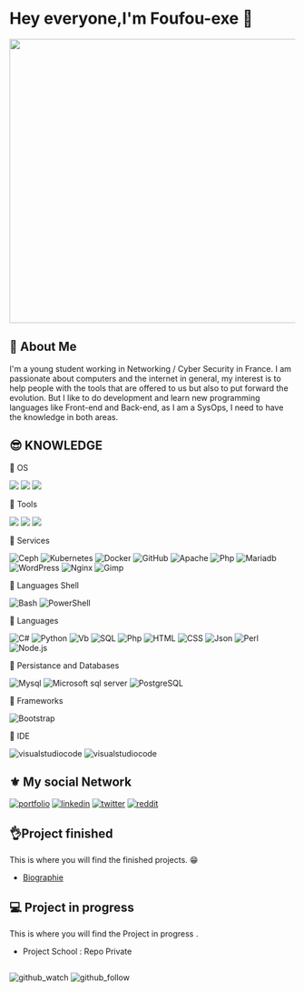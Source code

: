 # Hey everyone,I'm Foufou-exe 👋
<div align="center">
 <image src="https://raw.githubusercontent.com/Foufou-exe/Foufou-exe/main/asset/image/Content.gif" width=800px height=500px>
</div>

## 👀 About Me

I'm a young student working in Networking / Cyber Security in France. I am passionate about computers and the internet in general, my interest is to help people with the tools that are offered to us but also to put forward the evolution.
But I like to do development and learn new programming languages like Front-end and Back-end, as I am a SysOps, I need to have the knowledge in both areas. 


## 😎 KNOWLEDGE

🔰 OS

![](https://img.shields.io/static/v1?label=%20&message=Linux&color=000000&style=for-the-badge&logoColor=FDFEFE&logo=linux)   ![](https://img.shields.io/static/v1?label=%20&message=Windows&color=1354EA&style=for-the-badge&logoColor=FDFEFE&logo=microsoft)   ![](https://img.shields.io/static/v1?label=%20&message=Mac%20OS&color=black&style=for-the-badge&logoColor=FDFEFE&logo=apple)

🔰 Tools

![](https://img.shields.io/static/v1?label=%20&message=Wireshark&color=blue&style=for-the-badge&logoColor=FDFEFE&logo=wireshark)
![](https://img.shields.io/static/v1?label=%20&message=Cisco%20Packet%20Tracer&color=green&style=for-the-badge&logoColor=FDFEFE&logo=cisco)
![](https://img.shields.io/static/v1?label=%20&message=Filezilla&color=red&style=for-the-badge&logoColor=FDFEFE&logo=filezilla)


🔰 Services

![Ceph](https://img.shields.io/static/v1?label=%20&message=Ceph&color=red&style=for-the-badge&logoColor=FDFEFE&logo=ceph)
![Kubernetes](https://img.shields.io/static/v1?label=%20&message=Kubernetes&color=1354EA&style=for-the-badge&logoColor=FDFEFE&logo=kubernetes)
![Docker](https://img.shields.io/static/v1?label=%20&message=Docker&color=blue&style=for-the-badge&logoColor=FDFEFE&logo=docker)
![GitHub](https://img.shields.io/static/v1?label=%20&message=GitHub&color=black&style=for-the-badge&logoColor=FDFEFE&logo=github)
![Apache](https://img.shields.io/static/v1?label=%20&message=Apache&color=red&style=for-the-badge&logoColor=FDFEFE&logo=apache)
![Php](https://img.shields.io/static/v1?label=%20&message=Php&color=1354EA&style=for-the-badge&logoColor=FDFEFE&logo=php)
![Mariadb](https://img.shields.io/static/v1?label=%20&message=Mariadb&color=BA3B07&style=for-the-badge&logoColor=FDFEFE&logo=mariadb)
![WordPress](https://img.shields.io/static/v1?label=%20&message=wordpress&color=566573&style=for-the-badge&logoColor=FDFEFE&logo=wordpress)
![Nginx](https://img.shields.io/static/v1?label=%20&message=nginx&color=27AE60&style=for-the-badge&logoColor=FDFEFE&logo=nginx)
![Gimp](https://img.shields.io/static/v1?label=%20&message=gimp&color=5C5543&style=for-the-badge&logoColor=FDFEFE&logo=gimp)
![]()
![]()
![]()
![]()
![]()

🔰 Languages Shell

![Bash](https://img.shields.io/static/v1?label=%20&message=Bash&color=93918F&style=for-the-badge&logoColor=FDFEFE&logo=gnubash)
![PowerShell](https://img.shields.io/static/v1?label=%20&message=PowerShell&color=26ADF6&style=for-the-badge&logoColor=FDFEFE&logo=powershell)

🔰 Languages

![C#](https://img.shields.io/static/v1?label=%20&message=Csharp&color=AC29FC&style=for-the-badge&logoColor=FDFEFE&logo=csharp)
![Python](https://img.shields.io/static/v1?label=%20&message=python&color=yellow&style=for-the-badge&logoColor=FDFEFE&logo=python)
![Vb](https://img.shields.io/static/v1?label=%20&message=Visual%20Basic&color=1851DF&style=for-the-badge&logoColor=FDFEFE&logo=visualstudio)
![SQL](https://img.shields.io/static/v1?label=%20&message=SQL&color=A45916&style=for-the-badge&logoColor=FDFEFE&logo=sqlite)
![Php](https://img.shields.io/static/v1?label=%20&message=Php&color=1354EA&style=for-the-badge&logoColor=FDFEFE&logo=php)
![HTML](https://img.shields.io/static/v1?label=%20&message=HTML&color=E34F26&style=for-the-badge&logoColor=FDFEFE&logo=html5)
![CSS](https://img.shields.io/static/v1?label=%20&message=CSS&color=1572B6&style=for-the-badge&logoColor=FDFEFE&logo=css3)
![Json](https://img.shields.io/static/v1?label=%20&message=Javascript&color=F7DF1E&style=for-the-badge&logoColor=FDFEFE&logo=javascript)
![Perl](https://img.shields.io/static/v1?label=%20&message=Perl&color=39457E&style=for-the-badge&logoColor=FDFEFE&logo=perl)
![Node.js](https://img.shields.io/static/v1?label=%20&message=Node.JS&color=339933&style=for-the-badge&logoColor=FDFEFE&logo=nodedotjs)


🔰 Persistance and Databases

![Mysql](https://img.shields.io/static/v1?label=%20&message=Mysql&color=4479A1&style=for-the-badge&logoColor=FDFEFE&logo=mysql)
![Microsoft sql server](https://img.shields.io/static/v1?label=%20&message=Microsoft%20SQL%20Server&color=CC2927&style=for-the-badge&logoColor=FDFEFE&logo=microsoftsqlserver)
![PostgreSQL](https://img.shields.io/static/v1?label=%20&message=PostgreSQL&color=4169E1&style=for-the-badge&logoColor=FDFEFE&logo=postGresql)

🔰 Frameworks

![Bootstrap](https://img.shields.io/static/v1?label=%20&message=Bootstrap&color=7952B3&style=for-the-badge&logoColor=FDFEFE&logo=bootstrap)


🔰 IDE

![visualstudiocode](https://img.shields.io/static/v1?label=%20&message=Visual%20Studio%20Code&color=1851DF&style=for-the-badge&logoColor=FDFEFE&logo=visualstudio)
![visualstudiocode](https://img.shields.io/static/v1?label=%20&message=Visual%20Studio&color=8519D6&style=for-the-badge&logoColor=FDFEFE&logo=visualstudio)
## ⚜️ My social Network
[![portfolio](https://img.shields.io/static/v1?label=%20&message=My%20PortFolio&color=black&style=for-the-badge&logoColor=FDFEFE&logo=azuredevops)](http://ent.btssio.net/thibaut.maurras) 
[![linkedin](https://img.shields.io/badge/linkedin-0A66C2?style=for-the-badge&logo=linkedin&logoColor=white)](https://www.linkedin.com/in/thibaut-maurras/) 
[![twitter](https://img.shields.io/badge/twitter-1DA1F2?style=for-the-badge&logo=twitter&logoColor=white)](https://twitter.com/MaurrasT)
[![reddit](https://img.shields.io/static/v1?label=%20&message=Reddit&color=FF4500&style=for-the-badge&logoColor=FDFEFE&logo=reddit)](https://www.reddit.com/user/Foufou-exe)

## 👌Project finished

This is where you will find the finished projects. 😁

- [Biographie](https://github.com/Foufou-exe/Foufou-exe)


## 💻 Project in progress

This is where you will find the Project in progress .

- Project School : Repo Private
## 

![github_watch](https://img.shields.io/github/watchers/Foufou-exe/Foufou-exe?style=social)
![github_follow](https://img.shields.io/github/followers/Foufou-exe?style=social)
